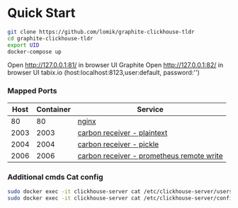 # Quick Start
```sh
git clone https://github.com/lomik/graphite-clickhouse-tldr
cd graphite-clickhouse-tldr
export UID
docker-compose up
```
Open http://127.0.0.1:81/ in browser UI Graphite
Open http://127.0.0.1:82/ in browser UI tabix.io  (host:localhost:8123,user:default, password:'')

### Mapped Ports

Host | Container | Service
---- | --------- | -------------------------------------------------------------------------------------------------------------------
  80 |        80 | [nginx](https://www.nginx.com/resources/admin-guide/)
2003 |      2003 | [carbon receiver - plaintext](http://graphite.readthedocs.io/en/latest/feeding-carbon.html#the-plaintext-protocol)
2004 |      2004 | [carbon receiver - pickle](http://graphite.readthedocs.io/en/latest/feeding-carbon.html#the-pickle-protocol)
2006 |      2006 | [carbon receiver - prometheus remote write](https://prometheus.io/docs/prometheus/latest/configuration/configuration/#%3Cremote_write%3E)


### Additional cmds Cat config
```sh
sudo docker exec -it clickhouse-server cat /etc/clickhouse-server/users.xml > config/clickhouse/users.xml
sudo docker exec -it clickhouse-server cat /etc/clickhouse-server/config.xml > config/clickhouse/config.xml
```